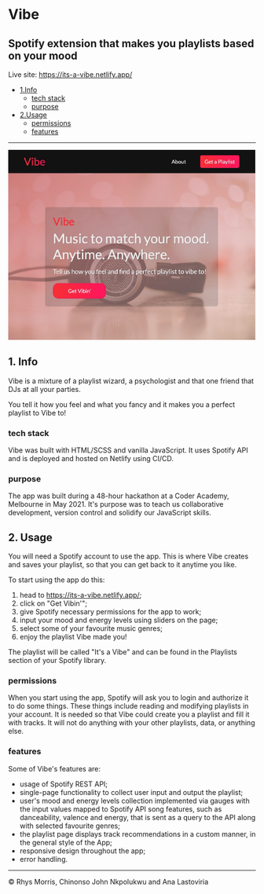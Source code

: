 # Vibe
## Spotify extension that makes you playlists based on your mood

Live site: <https://its-a-vibe.netlify.app/>

* [1.Info](#1-info)<br>
   * [tech stack](#tech-stack)
   * [purpose](#purpose)
* [2.Usage](#2-usage)<br>
   * [permissions](#permissions)
   * [features](#features)

___

![screenshot of Vibe landing page](./app/img/readme-img.jpg)

## 1. Info

Vibe is a mixture of a playlist wizard, a psychologist and that one friend that DJs at all your parties.

You tell it how you feel and what you fancy and it makes you a perfect playlist to Vibe to!
### tech stack

Vibe was built with HTML/SCSS and vanilla JavaScript. It uses Spotify API and is deployed and hosted on Netlify using CI/CD.
### purpose

The app was built during a 48-hour hackathon at a Coder Academy, Melbourne in May 2021. It's purpose was to teach us collaborative development, version control and solidify our JavaScript skills.

## 2. Usage

You will need a Spotify account to use the app. This is where Vibe creates and saves your playlist, so that you can get back to it anytime you like.

To start using the app do this: 
1. head to <https://its-a-vibe.netlify.app/>;
2. click on "Get Vibin'";
3. give Spotify necessary permissions for the app to work;
4. input your mood and energy levels using sliders on the page;
5. select some of your favourite music genres;
6. enjoy the playlist Vibe made you!

The playlist will be called "It's a Vibe" and can be found in the Playlists section of your Spotify library.
### permissions

When you start using the app, Spotify will ask you to login and authorize it to do some things. These things include reading and modifying playlists in your account. It is needed so that Vibe could create you a playlist and fill it with tracks. It will not do anything with your other playlists, data, or anything else.
### features

Some of Vibe's features are:
- usage of Spotify REST API;
- single-page functionality to collect user input and output the playlist;
- user's mood and energy levels collection implemented via gauges with the input values mapped to Spotify API song features, such as danceability, valence and energy, that is sent as a query to the API along with selected favourite genres;
- the playlist page displays track recommendations in a custom manner, in the general style of the App;
- responsive design throughout the app;
- error handling.

___

 &#169; Rhys Morris, Chinonso John Nkpolukwu and Ana Lastoviria